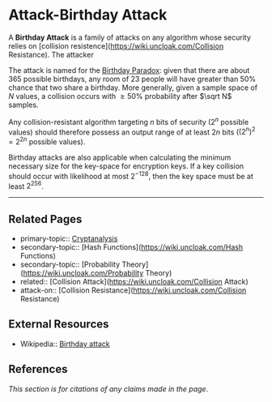 # Attack-Birthday Attack
A **Birthday Attack** is a family of attacks on any algorithm whose security relies on [collision resistence](https://wiki.uncloak.com/Collision Resistance). The attacker 

The attack is named for the [Birthday Paradox](https://en.wikipedia.org/wiki/Birthday_problem): given that there are about 365 possible birthdays, any room of 23 people will have greater than 50% chance that two share a birthday. More generally, given a sample space of $N$ values, a collision occurs with $\ge50\%$ probability after $\sqrt N$ samples.

Any collision-resistant algorithm targeting $n$ bits of security ($2^n$ possible values) should therefore possess an output range of at least $2n$ bits ($(2^n)^2=2^{2n}$ possible values).

Birthday attacks are also applicable when calculating the minimum necessary size for the key-space for encryption keys. If a key collision should occur with likelihood at most $2^{-128}$, then the key space must be at least $2^{256}$.

---
## Related Pages
- primary-topic:: [Cryptanalysis](https://wiki.uncloak.com/Cryptanalysis)
- secondary-topic:: [Hash Functions](https://wiki.uncloak.com/Hash Functions)
- secondary-topic:: [Probability Theory](https://wiki.uncloak.com/Probability Theory)
- related:: [Collision Attack](https://wiki.uncloak.com/Collision Attack)
- attack-on:: [Collision Resistance](https://wiki.uncloak.com/Collision Resistance)

## External Resources
- Wikipedia:: [Birthday attack](https://en.wikipedia.org/wiki/Birthday_attack)

## References
*This section is for citations of any claims made in the page*.